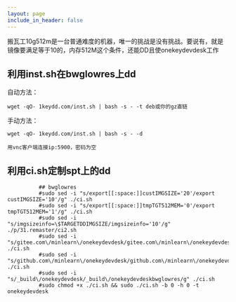 ```yaml
---
layout: page
include_in_header: false
---
```


搬瓦工10g512m是一台普通难度的机器，唯一的挑战是没有挑战。要说有，就是镜像要满足等于10的，内存512M这个条件，还能DD且使onekeydevdesk工作



利用inst.sh在bwglowres上dd
-----

自动方法：

```
wget -qO- 1keydd.com/inst.sh | bash -s - -t deb或你的gz直链
```

手动方法：

```
wget -qO- 1keydd.com/inst.sh | bash -s - -d

用vnc客户端连接ip:5900，密码为空
```


利用ci.sh定制spt上的dd
-----

```
          ## bwglowres
          #sudo sed -i "s/export[[:space:]]custIMGSIZE='20'/export custIMGSIZE='10'/g" ./ci.sh
          #sudo sed -i "s/export[[:space:]]tmpTGT512MEM='0'/export tmpTGT512MEM='1'/g" ./ci.sh
          #sudo sed -i "s/imgsizeinfo=\$TARGETDDIMGSIZE/imgsizeinfo='10'/g" ./p/31.remaster/ci2.sh
          #sudo sed -i "s/gitee.com\/minlearn\/onekeydevdesk/gitee.com\/minlearn\/onekeydevdeskbwglowres/g" ./ci.sh
          #sudo sed -i "s/github.com\/minlearn\/onekeydevdesk/github.com\/minlearn\/onekeydevdeskbwglowres/g" ./ci.sh
          #sudo sed -i "s/_build\/onekeydevdesk/_build\/onekeydevdeskbwglowres/g" ./ci.sh
          #sudo chmod +x ./ci.sh && sudo ./ci.sh -b 0 -h 0 -t onekeydevdesk
```

